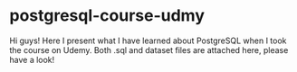 # postgresql-course-udmy
Hi guys! Here I present what I have learned about PostgreSQL when I took the course on Udemy. Both .sql and dataset files are attached here, please have a look!
